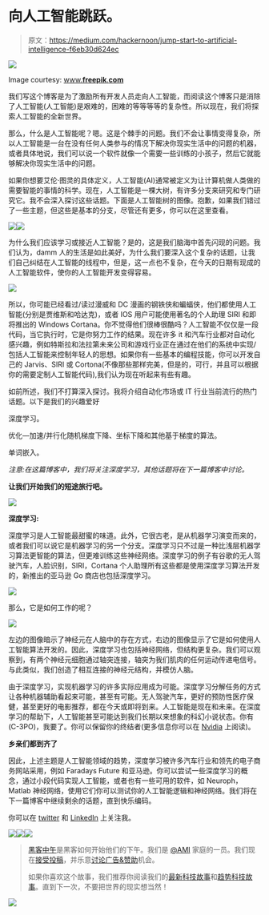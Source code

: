 # 向人工智能跳跃。

> 原文：<https://medium.com/hackernoon/jump-start-to-artificial-intelligence-f6eb30d624ec>

![](img/69147fbda2e0ea4c09b5c94402df1a5f.png)

Image courtesy: [www.**freepik**.**com**](http://www.freepik.com)

我们写这个博客是为了激励所有开发人员走向人工智能，而阅读这个博客只是消除了人工智能(人工智能)是艰难的，困难的等等等等的复杂性。所以现在，我们将探索人工智能的全新世界。

那么，什么是人工智能呢？嗯。这是个棘手的问题。我们不会让事情变得复杂，所以人工智能是一台在没有任何人类参与的情况下解决你现实生活中的问题的机器，或者具体地说，我们可以说一个软件就像一个需要一些训练的小孩子，然后它就能够解决你现实生活中的问题。

如果你想要艾伦·图灵的具体定义，人工智能(AI)通常被定义为让计算机做人类做的需要智能的事情的科学。现在，人工智能是一棵大树，有许多分支来研究和专门研究它。我不会深入探讨这些话题。下面是人工智能树的图像。抱歉，如果我们错过了一些主题，但这些是基本的分支，尽管还有更多，你可以在这里查看。

![](img/69170186288ffed00d2b51f93b1cb558.png)![](img/e8c397c0578ffeb53805ed8e377ab10e.png)

为什么我们应该学习或接近人工智能？是的，这是我们脑海中首先闪现的问题。我们认为，damm 人的生活是如此美好，为什么我们要深入这个复杂的话题，让我们自己纠结在人工智能的线程中，但是，这一点也不复杂，在今天的日期有现成的人工智能软件，使你的人工智能开发变得容易。

![](img/e59620f166ad0ac3b6fc7aca78a3b599.png)

所以，你可能已经看过/读过漫威和 DC 漫画的钢铁侠和蝙蝠侠，他们都使用人工智能(分别是贾维斯和哈达克)，或者 IOS 用户可能使用著名的个人助理 SIRI 和即将推出的 Windows Cortana。你不觉得他们很棒很酷吗？人工智能不仅仅是一段代码，当它执行时，它是你努力工作的结果。现在许多 it 和汽车行业都对自动化感兴趣，例如特斯拉和法拉第未来公司和游戏行业正在通过在他们的系统中实现/包括人工智能来控制年轻人的思想。如果你有一些基本的编程技能，你可以开发自己的 Jarvis、SIRI 或 Cortona(不像那些那样完美，但是的，可行，并且可以根据你的需要定制人工智能代码),我们认为现在听起来有些有趣。

如前所述，我们不打算深入探讨。我将介绍自动化市场或 IT 行业当前流行的热门话题。以下是我们的兴趣爱好

深度学习。

优化—加速/并行化随机梯度下降、坐标下降和其他基于梯度的算法。

单词嵌入。

*注意:在这篇博客中，我们将关注深度学习，其他话题将在下一篇博客中讨论。*

**让我们开始我们的短途旅行吧。**

![](img/0f3b1a79be3a42244791399d95c1a90d.png)

**深度学习:**

深度学习是人工智能最甜蜜的味道。此外，它很古老，是从机器学习演变而来的，或者我们可以说它是机器学习的另一个分支。深度学习只不过是一种比浅层机器学习算法更智能的算法，但更难训练这些神经网络。深度学习的例子有谷歌的无人驾驶汽车，人脸识别，SIRI，Cortana 个人助理所有这些都是使用深度学习算法开发的，新推出的亚马逊 Go 商店也包括深度学习。

![](img/43969e87efa7c1c2f4b4a32848283898.png)

那么，它是如何工作的呢？

![](img/be64aa316ebcec733ce3c7269043ceda.png)

左边的图像暗示了神经元在人脑中的存在方式，右边的图像显示了它是如何使用人工智能算法开发的。因此，深度学习也包括神经网络，但结构更复杂。我们可以观察到，有两个神经元细胞通过轴突连接，轴突为我们肌肉的任何运动传递电信号。与此类似，我们创造了相互连接的神经元结构，并模仿人脑。

由于深度学习，实现机器学习的许多实际应用成为可能。深度学习分解任务的方式让各种机器辅助看起来可能，甚至有可能。无人驾驶汽车，更好的预防性医疗保健，甚至更好的电影推荐，都在今天或即将到来。人工智能是现在和未来。在深度学习的帮助下，人工智能甚至可能达到我们长期以来想象的科幻小说状态。你有(C-3PO)，我要了。你可以保留你的终结者(更多信息你可以在 [Nvidia](http://www.nvidia.com/object/drive-px.html) 上阅读)。

**乡亲们都到齐了**

因此，上述主题是人工智能领域的趋势，深度学习被许多汽车行业和领先的电子商务网站采用，例如 Faradays Future 和亚马逊。你可以尝试一些深度学习的概念，通过小段代码实现人工智能，或者也有一些可用的软件，如 Neuroph，Matlab 神经网络，使用它们你可以测试你的人工智能逻辑和神经网络。我们将在下一篇博客中继续剩余的话题，直到快乐编码。

你可以在 [twitter](https://twitter.com/invincible_cool) 和 [LinkedIn](https://in.linkedin.com/in/ajinkya-kulkarni-777064a6) 上关注我。

[![](img/50ef4044ecd4e250b5d50f368b775d38.png)](http://bit.ly/HackernoonFB)[![](img/979d9a46439d5aebbdcdca574e21dc81.png)](https://goo.gl/k7XYbx)[![](img/2930ba6bd2c12218fdbbf7e02c8746ff.png)](https://goo.gl/4ofytp)

> [黑客中午](http://bit.ly/Hackernoon)是黑客如何开始他们的下午。我们是 [@AMI](http://bit.ly/atAMIatAMI) 家庭的一员。我们现在[接受投稿](http://bit.ly/hackernoonsubmission)，并乐意[讨论广告&赞助](mailto:partners@amipublications.com)机会。
> 
> 如果你喜欢这个故事，我们推荐你阅读我们的[最新科技故事](http://bit.ly/hackernoonlatestt)和[趋势科技故事](https://hackernoon.com/trending)。直到下一次，不要把世界的现实想当然！

![](img/be0ca55ba73a573dce11effb2ee80d56.png)